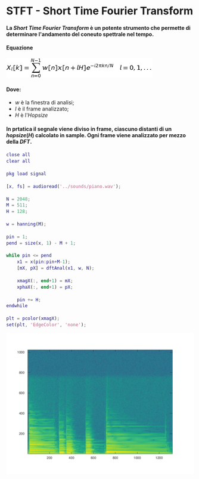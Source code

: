 # STFT - Short Time Fourier Transform

#### La *Short Time Fourier Transform* è un potente strumento che permette di determinare l'andamento del coneuto spettrale nel tempo.<br/> 
#### **Equazione**

<p aling='center'>
	<img src='img/stft_equation.png'>
</p>

#### Dove:
* *w* è la finestra di analisi;
* *l* è il frame analizzato;
* *H* è l'*Hopsize*	

#### In prtatica il segnale viene diviso in frame, ciascuno distanti di un *hopsize*(*H*) calcolato in sample. Ogni frame viene analizzato per mezzo della *DFT*.

```matlab
close all
clear all

pkg load signal

[x, fs] = audioread('../sounds/piano.wav');

N = 2048;
M = 511;
H = 128;

w = hanning(M);

pin = 1;
pend = size(x, 1) - M + 1;

while pin <= pend
	x1 = x(pin:pin+M-1);
	[mX, pX] = dftAnal(x1, w, N);
	
	xmagX(:, end+1) = mX;
	xphaX(:, end+1) = pX;
	
	pin += H;
endwhile

plt = pcolor(xmagX);
set(plt, 'EdgeColor', 'none');
```

<p aling='center'>
	<img src='img/stftPlot.png'>
</p>
